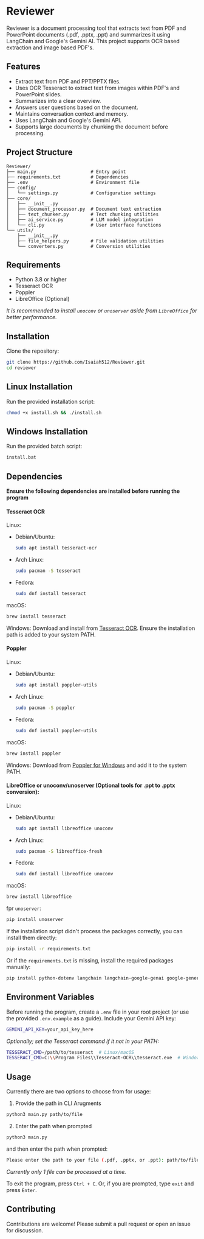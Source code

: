 # Reviewer

Reviewer is a document processing tool that extracts text from PDF and PowerPoint documents (.pdf, .pptx, .ppt) and summarizes it using LangChain and Google's Gemini AI. This project supports OCR based extraction and image based PDF's.

## Features

- Extract text from PDF and PPT/PPTX files.
- Uses OCR Tesseract to extract text from images within PDF's and PowerPoint slides.
- Summarizes into a clear overview.
- Answers user questions based on the document.
- Maintains conversation context and memory.
- Uses LangChain and Google's Gemini API.
- Supports large documents by chunking the document before processing. 

## Project Structure
```
Reviewer/
├── main.py                    # Entry point
├── requirements.txt           # Dependencies
├── .env                       # Environment file
├── config/
│   └── settings.py            # Configuration settings
├── core/
│   ├── __init__.py
│   ├── document_processor.py  # Document text extraction
│   ├── text_chunker.py        # Text chunking utilities
│   ├── ai_service.py          # LLM model integration
│   └── cli.py                 # User interface functions
└── utils/
    ├── __init__.py
    ├── file_helpers.py        # File validation utilities
    └── converters.py          # Conversion utilities
```

## Requirements

- Python 3.8 or higher
- Tesseract OCR
- Poppler
- LibreOffice (Optional)

_It is recommended to install `unoconv` or `unoserver` aside from `LibreOffice` for better performance._

## Installation

Clone the repository:

```bash
git clone https://github.com/Isaiah512/Reviewer.git
cd reviewer
```

## Linux Installation

Run the provided installation script:

```sh 
chmod +x install.sh && ./install.sh
```

## Windows Installation

Run the provided batch script:

```sh 
install.bat
```

## Dependencies

**Ensure the following dependencies are installed before running the program**

#### Tesseract OCR

Linux:

- Debian/Ubuntu:
    ```sh 
    sudo apt install tesseract-ocr
    ```
- Arch Linux:
    ```sh 
    sudo pacman -S tesseract 
    ```
- Fedora:
    ```sh 
    sudo dnf install tesseract
    ```

macOS:

```sh 
brew install tesseract
```

Windows: Download and install from [Tesseract OCR](https://github.com/UB-Mannheim/tesseract/wiki). Ensure the installation path is added to your system PATH.

#### Poppler

Linux:

- Debian/Ubuntu:
    ```sh 
    sudo apt install poppler-utils
    ```
- Arch Linux:
    ```sh 
    sudo pacman -S poppler
    ```
- Fedora:
    ```sh 
    sudo dnf install poppler-utils
    ```

macOS:

```sh 
brew install poppler
```

Windows: Download from [Poppler for Windows](https://github.com/oschwartz10612/poppler-windows/releases) and add it to the system PATH.

#### LibreOffice or unoconv/unoserver (Optional tools for .ppt to .pptx conversion):

Linux:

- Debian/Ubuntu:
    ```sh 
    sudo apt install libreoffice unoconv
    ```
- Arch Linux:
    ```sh 
    sudo pacman -S libreoffice-fresh
    ```
- Fedora:
    ```sh 
    sudo dnf install libreoffice unoconv
    ```

macOS:

```sh 
brew install libreoffice
```

fpr `unoserver`:

```sh 
pip install unoserver
```

If the installation script didn't process the packages correctly, you can install them directly:

```sh 
pip install -r requirements.txt
```

Or if the `requirements.txt` is missing, install the required packages manually:

```sh 
pip install python-dotenv langchain langchain-google-genai google-generativeai PyPDF2 python-pptx pyfiglet pytesseract pdf2image Pillow
```

## Environment Variables

Before running the program, create a `.env` file in your root project (or use the provided `.env.example` as a guide).
Include your Gemini API key:

```sh 
GEMINI_API_KEY=your_api_key_here
```

_Optionally; set the Tesseract command if it not in your PATH:_

```sh 
TESSERACT_CMD=/path/to/tesseract  # Linux/macOS
TESSERACT_CMD=C:\\Program Files\\Tesseract-OCR\\tesseract.exe  # Windows
```

## Usage

Currently there are two options to choose from for usage:
1. Provide the path in CLI Arugments
```bash
python3 main.py path/to/file
```
2. Enter the path when prompted
```bash
python3 main.py
```
and then enter the path when prompted:
```bash
Please enter the path to your file (.pdf, .pptx, or .ppt): path/to/file
```
_Currently only 1 file can be processed at a time._

To exit the program, press `Ctrl + C`. Or, if you are prompted, type `exit` and press `Enter`.

## Contributing
Contributions are welcome! Please submit a pull request or open an issue for discussion.
